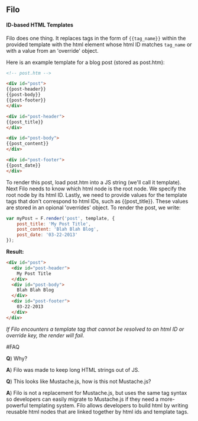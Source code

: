 ## Filo
#### ID-based HTML Templates

Filo does one thing. It replaces tags in the form of `{{tag_name}}` within the provided template with the html element whose html ID matches `tag_name` or with a value from an 'override' object.

Here is an example template for a blog post (stored as post.htm):
```html
<!-- post.htm -->

<div id="post">
{{post-header}}
{{post-body}}
{{post-footer}}
</div>

<div id="post-header">
{{post_title}}
</div>

<div id="post-body">
{{post_content}}
</div>

<div id="post-footer">
{{post_date}}
</div>
```

To render this post, load post.htm into a JS string (we'll call it template). Next Filo needs to know which html node is the root node. We specify the root node by its html ID. Lastly, we need to provide values for the template tags that don't correspond to html IDs, such as {{post_title}}. These values are stored in an opional 'overrides' object. To render the post, we write:

```Javascript  
var myPost = F.render('post', template, {
	post_title: 'My Post Title',
	post_content: 'Blah Blah Blog',
	post_date: '03-22-2013'
});
```

**Result:**
```html
<div id="post">
  <div id="post-header">
    My Post Title
  </div>
  <div id="post-body">
    Blah Blah Blog
  </div>
  <div id="post-footer">
    03-22-2013
  </div>
</div>
```

*If Filo encounters a template tag that cannot be resolved to an html ID or override key, the render will fail.*

#FAQ

**Q**) Why?

**A**) Filo was made to keep long HTML strings out of JS.

**Q**) This looks like Mustache.js, how is this not Mustache.js?

**A**) Filo is not a replacement for Mustache.js, but uses the same tag syntax so developers can easily migrate to Mustache.js if they need a more-powerful templating system. Filo allows developers to build html by writing reusable html nodes that are linked together by html ids and template tags. 




